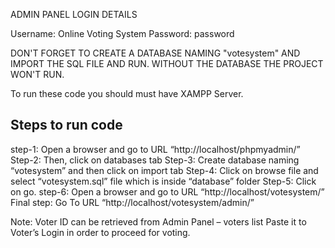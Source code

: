 ADMIN PANEL LOGIN DETAILS
 
Username: Online Voting System
Password: password



DON'T FORGET TO CREATE A DATABASE NAMING "votesystem" AND IMPORT THE SQL FILE AND RUN.
WITHOUT THE DATABASE THE PROJECT WON'T RUN.

To run these code you should must have XAMPP Server.

Steps to run code
-----------------
step-1: Open a browser and go to URL “http://localhost/phpmyadmin/”
Step-2: Then, click on databases tab
Step-3: Create database naming “votesystem” and then click on import tab
Step-4: Click on browse file and select “votesystem.sql” file which is inside “database” folder
Step-5: Click on go.
step-6: Open a browser and go to URL “http://localhost/votesystem/”
Final step: Go To URL “http://localhost/votesystem/admin/”

Note: Voter ID can be retrieved from Admin Panel – voters list Paste it to Voter’s Login in order to proceed for voting.






